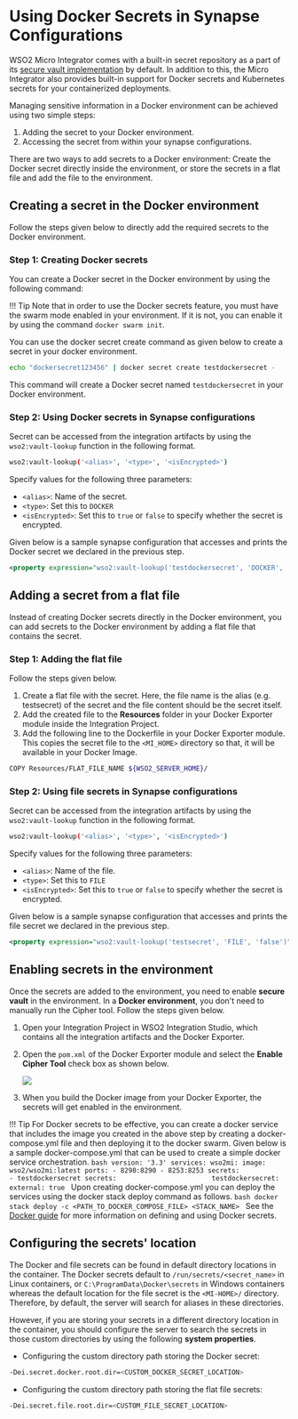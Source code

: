 # Using Docker Secrets in Synapse Configurations

WSO2 Micro Integrator comes with a built-in secret repository as a part of its [secure vault implementation](https://ei.docs.wso2.com/en/latest/micro-integrator/setup/security/encrypting_plain_text/) by default. In addition to this, the Micro Integrator also provides built-in support for Docker secrets and Kubernetes secrets for your containerized deployments.

Managing sensitive information in a Docker environment can be achieved using two simple steps:

1.	Adding the secret to your Docker environment.
2.	Accessing the secret from within your synapse configurations.

There are two ways to add secrets to a Docker environment: Create the Docker secret directly inside the environment, or store the secrets in a flat file and add the file to the environment.

## Creating a secret in the Docker environment

Follow the steps given below to directly add the required secrets to the Docker environment.

### Step 1: Creating Docker secrets

You can create a Docker secret in the Docker environment by using the following command:

!!! Tip
		Note that in order to use the Docker secrets feature, you must have the swarm mode enabled in your environment. If it is not, you can enable it by using the command `docker swarm init`.

You can use the docker secret create command as given below to create a secret in your docker environment.

```bash
echo "dockersecret123456" | docker secret create testdockersecret -
```
This command will create a Docker secret named `testdockersecret` in your Docker environment.

### Step 2: Using Docker secrets in Synapse configurations

Secret can be accessed from the integration artifacts by using the `wso2:vault-lookup` function in the following format.

```bash
wso2:vault-lookup('<alias>', '<type>', '<isEncrypted>')
```

Specify values for the following three parameters:

-	`<alias>`: Name of the secret.
- `<type>`: Set this to `DOCKER`
-	`<isEncrypted>`: Set this to `true` or `false` to specify whether the secret is encrypted.

Given below is a sample synapse configuration that accesses and prints the Docker secret we declared in the previous step.

```xml
<property expression="wso2:vault-lookup('testdockersecret', 'DOCKER', 'false')" name="secret"/>
```

## Adding a secret from a flat file

Instead of creating Docker secrets directly in the Docker environment, you can add secrets to the Docker environment by adding a flat file that contains the secret.

### Step 1: Adding the flat file

Follow the steps given below.

1.	Create a flat file with the secret. Here, the file name is the alias (e.g. testsecret) of the secret and the file content should be the secret itself.
2.	Add the created file to the **Resources** folder in your Docker Exporter module inside the Integration Project.
3.	Add the following line to the Dockerfile in your Docker Exporter module. This copies the secret file to the `<MI_HOME>` directory so that, it will be available in your Docker Image.
```bash
COPY Resources/FLAT_FILE_NAME ${WSO2_SERVER_HOME}/
```

### Step 2: Using file secrets in Synapse configurations

Secret can be accessed from the integration artifacts by using the `wso2:vault-lookup` function in the following format.


```bash
wso2:vault-lookup('<alias>', '<type>', '<isEncrypted>')
```


Specify values for the following three parameters:

-	`<alias>`: Name of the file.
- 	`<type>`: Set this to `FILE`
-	`<isEncrypted>`: Set this to `true` or `false` to specify whether the secret is encrypted.

Given below is a sample synapse configuration that accesses and prints the file secret we declared in the previous step.

```xml
<property expression="wso2:vault-lookup('testsecret', 'FILE', 'false')" name="secret"/>
```

## Enabling secrets in the environment

Once the secrets are added to the environment, you need to enable <b>secure vault</b> in the environment. In a <b>Docker environment</b>, you don't need to manually run the Cipher tool. Follow the steps given below.

1. Open your Integration Project in WSO2 Integration Studio, which contains all the integration artifacts and the Docker Exporter.
2. Open the `pom.xml` of the Docker Exporter module and select the <b>Enable Cipher Tool</b> check box as shown below.

    <img src="../../../assets/img/enable-cipher-tool-in-docker.png">

3.  When you build the Docker image from your Docker Exporter, the secrets will get enabled in the environment.

!!! Tip
     For Docker secrets to be effective, you can create a docker service that includes the image you created in the above step by creating a docker-compose.yml file and then deploying it to the docker swarm. 
     Given below is a sample docker-compose.yml that can be used to create a simple docker service orchestration.
     ```bash
     version: '3.3'
     services:
       wso2mi:
         image: wso2/wso2mi:latest
         ports:
           - 8290:8290
           - 8253:8253
         secrets:                   
           - testdockersecret
     secrets:                       
       testdockersecret:
         external: true
     ```
     Upon creating docker-compose.yml you can deploy the services using the docker stack deploy command as follows. 
     ```bash
     docker stack deploy -c <PATH_TO_DOCKER_COMPOSE_FILE> <STACK_NAME>
     ```
     See the [Docker guide](https://docs.docker.com/engine/swarm/secrets/#defining-and-using-secrets-in-compose-files) for more information on defining and using Docker secrets.

## Configuring the secrets' location
The Docker and file secrets can be found in default directory locations in the container. The Docker secrets default to `/run/secrets/<secret_name>` in Linux containers, or `C:\ProgramData\Docker\secrets` in Windows containers whereas the default location for the file secret is the `<MI-HOME>/` directory. Therefore, by default, the server will search for aliases in these directories. 

However, if you are storing your secrets in a different directory location in the container, you should configure the server to search the secrets in those custom directories by using the following **system properties**.

-	Configuring the custom directory path storing the Docker secret:

```bash
-Dei.secret.docker.root.dir=<CUSTOM_DOCKER_SECRET_LOCATION>
```

-	Configuring the custom directory path storing the flat file secrets:

```bash
-Dei.secret.file.root.dir=<CUSTOM_FILE_SECRET_LOCATION>
```
